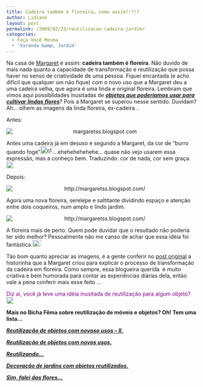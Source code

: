 ```yaml
---
title: Cadeira também é floreira… como assim?!?!?
author: Lidiane
layout: post
permalink: /2009/02/23/reutilizacao-cadeira-jardim/
categories:
  - Faça Você Mesma
  - 'Varanda &amp; Jardim'
---
```

Na casa de <a href="http://margaretss.blogspot.com/" target="_blank" rel="noopener noreferrer">Margaret</a> é assim: **cadeira também é floreira**. Não duvido de mais nada quanto a capacidade de transformação e reutilização que possa haver no senso de criatividade de uma pessoa. Fiquei encantada (e acho difícil que qualquer um não fique) com o novo uso que a Margaret deu a uma cadeira velha, que agora é uma linda e original floreira. Lembram que vimos aqui possiblidades inusitadas de **_<a href="http://www.trololodemulher.com.br/2009/02/15/objetos-novos-usos/" target="_self">objetos que poderíamos usar para cultivar lindas flores</a>_**? Pois a Margaret se superou nesse sentido. Duvidam? Ah… olhem as imagens da linda floreira, ex-cadeira…

Antes:

<p style="text-align: center;">
  <img class="aligncenter" style="display: block; float: none; margin-left: auto; margin-right: auto;" title="margaretss.blogspot.com" src="http://2.bp.blogspot.com/_VskDd4Lb9Do/SaBNsn3dW9I/AAAAAAAAB1E/7ygJFhpM6r8/s320/floreira3.jpg" alt="margaretss.blogspot.com" />
</p>

Antes uma cadeira já em desuso e segundo a Margaret, da cor de “burro quando foge”[<img style="display: inline;" title="clip_image001" src="https://www.trololodemulher.com.br/2009/02/clip-image001-thumb23.gif" alt="clip_image001" width="34" height="20" />](https://www.trololodemulher.com.br/2009/02/clip-image00132.gif)…ehehehehehehe… quase não vejo usarem essa expressão, mas a conheço bem. Traduzindo: cor de nada, cor sem graça. [<img style="display: inline;" title="clip_image001[4]" src="https://www.trololodemulher.com.br/2009/02/clip-image0014-thumb16.gif" alt="clip_image001[4]" width="18" height="18" />](https://www.trololodemulher.com.br/2009/02/clip-image001416.gif)

Depois:

<p style="text-align: center;">
  <img class="aligncenter" style="display: block; float: none; margin-left: auto; margin-right: auto;" title="http://margaretss.blogspot.com/" src="http://1.bp.blogspot.com/_VskDd4Lb9Do/SaBNsb41D-I/AAAAAAAAB08/DTdoW4vziFU/s320/floreira2.jpg" alt="http://margaretss.blogspot.com/" />
</p>

Agora uma nova floreira, serelepe e saltitante dividindo espaço e atenção entre dois coqueiros, num amplo e lindo jardim.

<p style="text-align: center;">
  <img class="aligncenter" style="display: block; float: none; margin-left: auto; margin-right: auto;" title="http://margaretss.blogspot.com/" src="http://2.bp.blogspot.com/_VskDd4Lb9Do/SaBNsUn26AI/AAAAAAAAB00/3f7Bt51O6yM/s320/floreira1.jpg" alt="http://margaretss.blogspot.com/" />
</p>

A floreira mais de perto. Quem pode duvidar que o resultado não poderia ter sido melhor? Pessoalmente não me canso de achar que essa idéia foi fantástica.[<img style="display: inline;" title="clip_image001[6]" src="https://www.trololodemulher.com.br/2009/02/clip-image0016-thumb15.gif" alt="clip_image001[6]" width="23" height="18" />](https://www.trololodemulher.com.br/2009/02/clip-image001615.gif)

Tão bom quanto apreciar as imagens, é a gente conferir no <a href="http://margaretss.blogspot.com/2009/02/floreira.html" target="_blank" rel="noopener noreferrer">post original</a> a historinha que a Margaret criou para explicar o processo de transformação da cadeira em floreira. Como sempre, essa blogueira querida  é muito criativa e bem humorada para contar as experiências diárias dela, então vale a pena conferir mais esse feito …

<span style="color: #800080;">Diz aí, você já teve uma idéia inusitada de reutilização para algum objeto?</span>[<img style="display: inline;" title="clip_image001[8]" src="https://www.trololodemulher.com.br/2009/02/clip-image0018-thumb10.gif" alt="clip_image001[8]" width="18" height="18" />](https://www.trololodemulher.com.br/2009/02/clip-image001810.gif)

**Mais no Bicha Fêma sobre reutilização de móveis e objetos? Oh! Tem uma lista&#8230;**

**_<a href="http://www.trololodemulher.com.br/2009/10/07/reutilizao-de-objetos-com-novos-usos-ii/" target="_self">Reutilização de objetos com novoso usos &#8211; II.</a>_**

**_<a href="http://www.trololodemulher.com.br/2009/10/06/reutilizacao-de-objetos-com-novos-usos/" target="_self">Reutilização de objetos com novos usos.</a>_**

**_<a href="http://www.trololodemulher.com.br/2009/01/28/reutilizando/" target="_self">Reutilizando&#8230;</a>_**

**_<a href="http://www.trololodemulher.com.br/2009/10/29/decoracao-jardim/" target="_self">Decoração de jardins com objetos reutilizados.</a>_**

**_<a href="http://www.trololodemulher.com.br/2009/02/15/objetos-novos-usos/" target="_self">Sim, falei das flores&#8230;</a>_**
